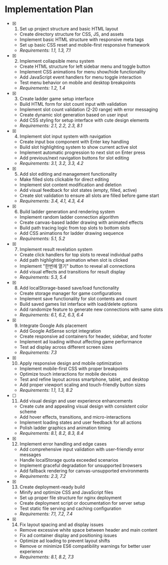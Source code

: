# Implementation Plan

- [x] 1. Set up project structure and basic HTML layout
  - Create directory structure for CSS, JS, and assets
  - Implement basic HTML structure with responsive meta tags
  - Set up basic CSS reset and mobile-first responsive framework
  - _Requirements: 1.1, 1.3, 7.1_

- [x] 2. Implement collapsible menu system
  - Create HTML structure for left sidebar menu and toggle button
  - Implement CSS animations for menu show/hide functionality
  - Add JavaScript event handlers for menu toggle interaction
  - Test menu behavior on mobile and desktop breakpoints
  - _Requirements: 1.2, 1.4_

- [x] 3. Create ladder game setup interface
  - Build HTML form for slot count input with validation
  - Implement slot count validation (2-20 range) with error messaging
  - Create dynamic slot generation based on user input
  - Add CSS styling for setup interface with cute design elements
  - _Requirements: 2.1, 2.2, 2.3, 8.1_

- [x] 4. Implement slot input system with navigation
  - Create input box component with Enter key handling
  - Build slot highlighting system to show current active slot
  - Implement automatic progression to next slot on Enter press
  - Add previous/next navigation buttons for slot editing
  - _Requirements: 3.1, 3.2, 3.3, 4.2_

- [x] 5. Add slot editing and management functionality
  - Make filled slots clickable for direct editing
  - Implement slot content modification and deletion
  - Add visual feedback for slot states (empty, filled, active)
  - Create slot validation to ensure all slots are filled before game start
  - _Requirements: 3.4, 4.1, 4.3, 4.4_

- [x] 6. Build ladder generation and rendering system
  - Implement random ladder connection algorithm
  - Create canvas-based ladder drawing with animated effects
  - Build path tracing logic from top slots to bottom slots
  - Add CSS animations for ladder drawing sequence
  - _Requirements: 5.1, 5.2_

- [x] 7. Implement result revelation system
  - Create click handlers for top slots to reveal individual paths
  - Add path highlighting animation when slot is clicked
  - Implement "한번에 열기" button to reveal all connections
  - Add visual effects and transitions for result display
  - _Requirements: 5.3, 5.4_

- [x] 8. Add localStorage-based save/load functionality
  - Create storage manager for game configurations
  - Implement save functionality for slot contents and count
  - Build saved games list interface with load/delete options
  - Add randomize feature to generate new connections with same slots
  - _Requirements: 6.1, 6.2, 6.3, 6.4_

- [x] 9. Integrate Google Ads placement
  - Add Google AdSense script integration
  - Create responsive ad containers for header, sidebar, and footer
  - Implement ad loading without affecting game performance
  - Test ad display across different screen sizes
  - _Requirements: 7.3_

- [x] 10. Apply responsive design and mobile optimization
  - Implement mobile-first CSS with proper breakpoints
  - Optimize touch interactions for mobile devices
  - Test and refine layout across smartphone, tablet, and desktop
  - Add proper viewport scaling and touch-friendly button sizes
  - _Requirements: 1.1, 1.3, 8.2_

- [ ] 11. Add visual design and user experience enhancements
  - Create cute and appealing visual design with consistent color scheme
  - Add hover effects, transitions, and micro-interactions
  - Implement loading states and user feedback for all actions
  - Polish ladder graphics and animation timing
  - _Requirements: 8.1, 8.2, 8.3, 8.4_

- [x] 12. Implement error handling and edge cases
  - Add comprehensive input validation with user-friendly error messages
  - Handle localStorage quota exceeded scenarios
  - Implement graceful degradation for unsupported browsers
  - Add fallback rendering for canvas-unsupported environments
  - _Requirements: 2.3, 7.2_

- [x] 13. Create deployment-ready build
  - Minify and optimize CSS and JavaScript files
  - Set up proper file structure for nginx deployment
  - Create deployment script or documentation for server setup
  - Test static file serving and caching configuration
  - _Requirements: 7.1, 7.2, 7.4_

- [x] 14. Fix layout spacing and ad display issues
  - Remove excessive white space between header and main content
  - Fix ad container display and positioning issues
  - Optimize ad loading to prevent layout shifts
  - Remove or minimize ES6 compatibility warnings for better user experience
  - _Requirements: 8.1, 8.2, 7.3_